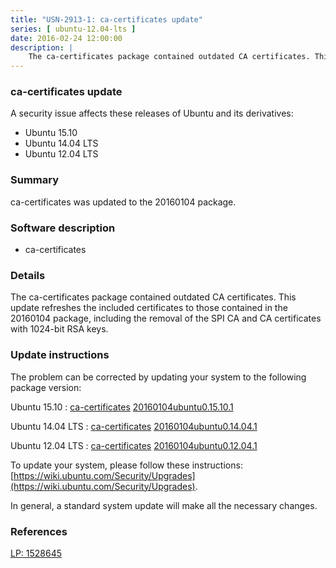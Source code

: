 ```yaml
---
title: "USN-2913-1: ca-certificates update"
series: [ ubuntu-12.04-lts ]
date: 2016-02-24 12:00:00
description: |
    The ca-certificates package contained outdated CA certificates. This update refreshes the included certificates to those contained in the 20160104 package, including the removal of the SPI CA and CA certificates with 1024-bit RSA keys. 
--- 
```

 
### ca-certificates update

A security issue affects these releases of Ubuntu and its derivatives:

* Ubuntu 15.10
* Ubuntu 14.04 LTS
* Ubuntu 12.04 LTS

### Summary

ca-certificates was updated to the 20160104 package. 

### Software description

* ca-certificates 

### Details

The ca-certificates package contained outdated CA certificates. This update refreshes the included certificates to those contained in the 20160104 package, including the removal of the SPI CA and CA certificates with 1024-bit RSA keys. 

### Update instructions

The problem can be corrected by updating your system to the following package version:

Ubuntu 15.10
 : [ca-certificates](https://launchpad.net/ubuntu/+source/ca-certificates) <span> [20160104ubuntu0.15.10.1](https://launchpad.net/ubuntu/+source/ca-certificates/20160104ubuntu0.15.10.1) </span> 

Ubuntu 14.04 LTS
 : [ca-certificates](https://launchpad.net/ubuntu/+source/ca-certificates) <span> [20160104ubuntu0.14.04.1](https://launchpad.net/ubuntu/+source/ca-certificates/20160104ubuntu0.14.04.1) </span> 

Ubuntu 12.04 LTS
 : [ca-certificates](https://launchpad.net/ubuntu/+source/ca-certificates) <span> [20160104ubuntu0.12.04.1](https://launchpad.net/ubuntu/+source/ca-certificates/20160104ubuntu0.12.04.1) </span> 

To update your system, please follow these instructions: [https://wiki.ubuntu.com/Security/Upgrades](https://wiki.ubuntu.com/Security/Upgrades).

In general, a standard system update will make all the necessary changes. 

### References

 [LP: 1528645](https://launchpad.net/bugs/1528645)
 
